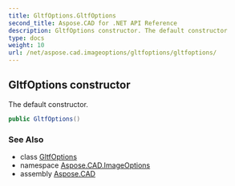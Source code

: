```yaml
---
title: GltfOptions.GltfOptions
second_title: Aspose.CAD for .NET API Reference
description: GltfOptions constructor. The default constructor
type: docs
weight: 10
url: /net/aspose.cad.imageoptions/gltfoptions/gltfoptions/
---
```

## GltfOptions constructor

The default constructor.

```csharp
public GltfOptions()
```

### See Also

* class [GltfOptions](../)
* namespace [Aspose.CAD.ImageOptions](../../gltfoptions/)
* assembly [Aspose.CAD](../../../)


